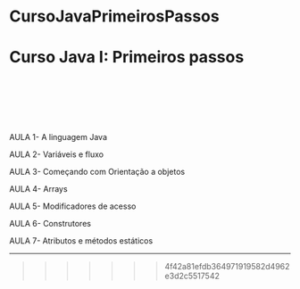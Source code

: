 # CursoJavaPrimeirosPassos
<meta charset="utf-8">
<h1>Curso Java I: Primeiros passos</h1><br><br><br><br><br>


AULA 1- A linguagem Java<br>

AULA 2- Variáveis e fluxo<br>

AULA 3- Começando com Orientação a objetos<br>

AULA 4- Arrays<br>

AULA 5- Modificadores de acesso<br>

AULA 6- Construtores<br>

AULA 7- Atributos e métodos estáticos<br>



----------------------
>>>>>>> 4f42a81efdb364971919582d4962e3d2c5517542
